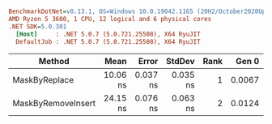 ``` ini

BenchmarkDotNet=v0.13.1, OS=Windows 10.0.19042.1165 (20H2/October2020Update)
AMD Ryzen 5 3600, 1 CPU, 12 logical and 6 physical cores
.NET SDK=5.0.301
  [Host]     : .NET 5.0.7 (5.0.721.25508), X64 RyuJIT
  DefaultJob : .NET 5.0.7 (5.0.721.25508), X64 RyuJIT


```
|             Method |     Mean |    Error |   StdDev | Rank |  Gen 0 | Allocated |
|------------------- |---------:|---------:|---------:|-----:|-------:|----------:|
|      MaskByReplace | 10.06 ns | 0.037 ns | 0.035 ns |    1 | 0.0067 |      56 B |
| MaskByRemoveInsert | 24.15 ns | 0.076 ns | 0.063 ns |    2 | 0.0124 |     104 B |
